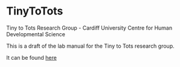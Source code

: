 # TinyToTots
Tiny to Tots Research Group - Cardiff University Centre for Human Developmental Science

This is a draft of the lab manual for the Tiny to Tots research group. 

It can be found [here](https://github.com/sarahgerson/TinyToTots/blob/images/labmanual.md)
